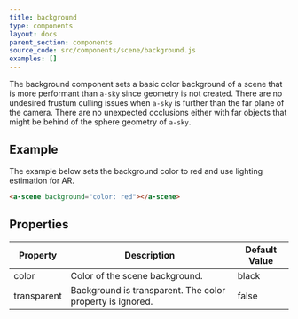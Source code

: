 ```yaml
---
title: background
type: components
layout: docs
parent_section: components
source_code: src/components/scene/background.js
examples: []
---
```


The background component sets a basic color background of a scene that is more
performant than `a-sky` since geometry is not created. There are no undesired
frustum culling issues when `a-sky` is further than the far plane of the
camera. There are no unexpected occlusions either with far objects that might
be behind of the sphere geometry of `a-sky`.

## Example

The example below sets the background color to red and use lighting estimation for AR.

```html
<a-scene background="color: red"></a-scene>
```

## Properties

| Property                   | Description                                               | Default Value   |
|----------------------------|-----------------------------------------------------------|-----------------|
| color                      | Color of the scene background.                            | black           |
| transparent                | Background is transparent. The color property is ignored. | false           |
